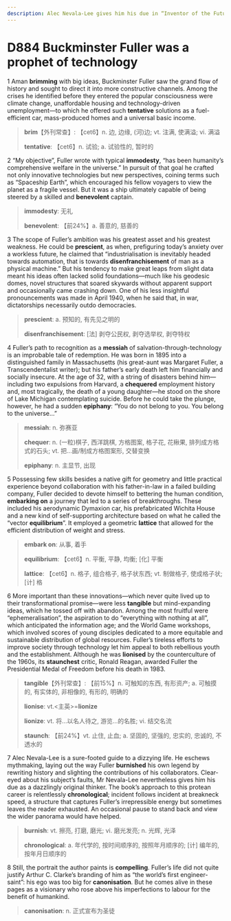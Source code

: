 ```yaml
---
description: Alec Nevala-Lee gives him his due in “Inventor of the Future”
---
```


# D884 Buckminster Fuller was a prophet of technology
1 Aman **brimming** with big ideas, Buckminster Fuller saw the grand flow of history and sought to direct it into more constructive channels. Among the crises he identified before they entered the popular consciousness were climate change, unaffordable housing and technology-driven unemployment—to which he offered such **tentative** solutions as a fuel-efficient car, mass-produced homes and a universal basic income.

> **brim**【外刊常查】: 【cet6】n. 边, 边缘, (河)边; vt. 注满, 使满溢; vi. 满溢
>
> **tentative**: 【cet6】n. 试验; a. 试验性的, 暂时的
>

2 “My objective”, Fuller wrote with typical **immodesty**, “has been humanity’s comprehensive welfare in the universe.” In pursuit of that goal he crafted not only innovative technologies but new perspectives, coining terms such as “Spaceship Earth”, which encouraged his fellow voyagers to view the planet as a fragile vessel. But it was a ship ultimately capable of being steered by a skilled and **benevolent** captain.

> **immodesty**: 无礼
>
> **benevolent**: 【前24%】a. 善意的, 慈善的
>

3 The scope of Fuller’s ambition was his greatest asset and his greatest weakness. He could be **prescient**, as when, prefiguring today’s anxiety over a workless future, he claimed that “industrialisation is inevitably headed towards automation, that is towards **disenfranchisement** of man as a physical machine.” But his tendency to make great leaps from slight data meant his ideas often lacked solid foundations—much like his geodesic domes, novel structures that soared skywards without apparent support and occasionally came crashing down. One of his less insightful pronouncements was made in April 1940, when he said that, in war, dictatorships necessarily outdo democracies.

> **prescient**: a. 预知的, 有先见之明的
>
> **disenfranchisement**: [法] 剥夺公民权, 剥夺选举权, 剥夺特权
>

4 Fuller’s path to recognition as a **messiah** of salvation-through-technology is an improbable tale of redemption. He was born in 1895 into a distinguished family in Massachusetts (his great-aunt was Margaret Fuller, a Transcendentalist writer); but his father’s early death left him financially and socially insecure. At the age of 32, with a string of disasters behind him—including two expulsions from Harvard, a **chequered** employment history and, most tragically, the death of a young daughter—he stood on the shore of Lake Michigan contemplating suicide. Before he could take the plunge, however, he had a sudden **epiphany**: “You do not belong to you. You belong to the universe…”

> **messiah**: n. 弥赛亚
>
> **chequer**: n. (一粒)棋子, 西洋跳棋, 方格图案, 格子花, 花楸果, 排列成方格式的石头; vt. 把...画/制成方格图案形, 交替变换
>
> **epiphany**: n. 主显节, 出现
>

5 Possessing few skills besides a native gift for geometry and little practical experience beyond collaboration with his father-in-law in a failed building company, Fuller decided to devote himself to bettering the human condition, **embarking on** a journey that led to a series of breakthroughs. These included his aerodynamic Dymaxion car, his prefabricated Wichita House and a new kind of self-supporting architecture based on what he called the “vector **equilibrium**”. It employed a geometric **lattice** that allowed for the efficient distribution of weight and stress.

> **embark on**: 从事, 着手
>
> **equilibrium**: 【cet6】n. 平衡, 平静, 均衡; [化] 平衡
>
> **lattice**: 【cet6】n. 格子, 组合格子, 格子状东西; vt. 制做格子, 使成格子状; [计] 格
>

6 More important than these innovations—which never quite lived up to their transformational promise—were less **tangible** but mind-expanding ideas, which he tossed off with abandon. Among the most fruitful were “ephemeralisation”, the aspiration to do “everything with nothing at all”, which anticipated the information age; and the World Game workshops, which involved scores of young disciples dedicated to a more equitable and sustainable distribution of global resources. Fuller’s tireless efforts to improve society through technology let him appeal to both rebellious youth and the establishment. Although he was **lionised** by the counterculture of the 1960s, its **staunchest** critic, Ronald Reagan, awarded Fuller the Presidential Medal of Freedom before his death in 1983.

> **tangible**【外刊常查】: 【前15%】n. 可触知的东西, 有形资产; a. 可触摸的, 有实体的, 非相像的, 有形的, 明确的
>
> **lionise**: vt.<主英>=**lionize**
>
> **lionize**: vt. 将...以名人待之, 游览...的名胜; vi. 结交名流
>
> **staunch**: 【前24%】vt. 止住, 止血; a. 坚固的, 坚强的, 忠实的, 忠诚的, 不透水的
>

7 Alec Nevala-Lee is a sure-footed guide to a dizzying life. He eschews mythmaking, laying out the way Fuller **burnished** his own legend by rewriting history and slighting the contributions of his collaborators. Clear-eyed about his subject’s faults, Mr Nevala-Lee nevertheless gives him his due as a dazzlingly original thinker. The book’s approach to this protean career is relentlessly **chronological**; incident follows incident at breakneck speed, a structure that captures Fuller’s irrepressible energy but sometimes leaves the reader exhausted. An occasional pause to stand back and view the wider panorama would have helped.

> **burnish**: vt. 擦亮, 打磨, 磨光; vi. 磨光发亮; n. 光辉, 光泽
>
> **chronological**: a. 年代学的, 按时间顺序的, 按照年月顺序的; [计] 编年的, 按年月日顺序的
>

8 Still, the portrait the author paints is **compelling**. Fuller’s life did not quite justify Arthur C. Clarke’s branding of him as “the world’s first engineer-saint”: his ego was too big for **canonisation**. But he comes alive in these pages as a visionary who rose above his imperfections to labour for the benefit of humankind.

> **canonisation**: n. 正式宣布为圣徒
>

